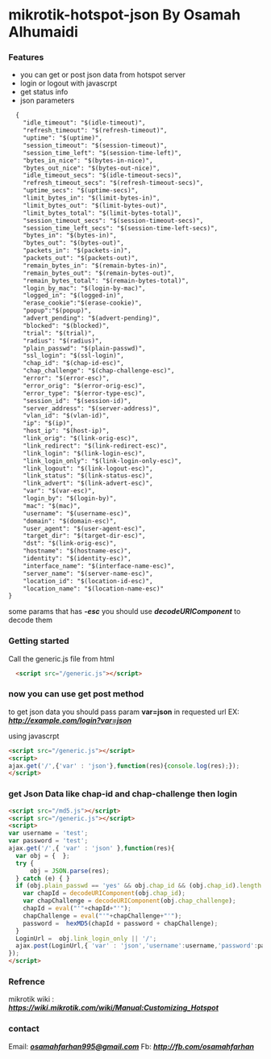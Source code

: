 # mikrotik-hotspot-json By Osamah Alhumaidi

### Features
- you can get or post json data from hotspot server
- login or logout with javascrpt
- get status info
- json parameters
```html
  {
    "idle_timeout": "$(idle-timeout)",
    "refresh_timeout": "$(refresh-timeout)",
    "uptime": "$(uptime)",
    "session_timeout": "$(session-timeout)",
    "session_time_left": "$(session-time-left)",
    "bytes_in_nice": "$(bytes-in-nice)",
    "bytes_out_nice": "$(bytes-out-nice)",
    "idle_timeout_secs": "$(idle-timeout-secs)",
    "refresh_timeout_secs": "$(refresh-timeout-secs)",
    "uptime_secs": "$(uptime-secs)",
    "limit_bytes_in": "$(limit-bytes-in)",
    "limit_bytes_out": "$(limit-bytes-out)",
    "limit_bytes_total": "$(limit-bytes-total)",
    "session_timeout_secs": "$(session-timeout-secs)",
    "session_time_left_secs": "$(session-time-left-secs)",
    "bytes_in": "$(bytes-in)",
    "bytes_out": "$(bytes-out)",
    "packets_in": "$(packets-in)",
    "packets_out": "$(packets-out)",
    "remain_bytes_in": "$(remain-bytes-in)",
    "remain_bytes_out": "$(remain-bytes-out)",
    "remain_bytes_total": "$(remain-bytes-total)",
    "login_by_mac": "$(login-by-mac)",
    "logged_in": "$(logged-in)",
    "erase_cookie":"$(erase-cookie)",
    "popup":"$(popup)",
    "advert_pending": "$(advert-pending)",
    "blocked": "$(blocked)",
    "trial": "$(trial)",
    "radius": "$(radius)",
    "plain_passwd": "$(plain-passwd)",
    "ssl_login": "$(ssl-login)",
    "chap_id": "$(chap-id-esc)",
    "chap_challenge": "$(chap-challenge-esc)",
    "error": "$(error-esc)",
    "error_orig": "$(error-orig-esc)",
    "error_type": "$(error-type-esc)",
    "session_id": "$(session-id)",
    "server_address": "$(server-address)",
    "vlan_id": "$(vlan-id)",
    "ip": "$(ip)",
    "host_ip": "$(host-ip)",
    "link_orig": "$(link-orig-esc)",
    "link_redirect": "$(link-redirect-esc)",
    "link_login": "$(link-login-esc)",
    "link_login_only": "$(link-login-only-esc)",
    "link_logout": "$(link-logout-esc)",
    "link_status": "$(link-status-esc)",
    "link_advert": "$(link-advert-esc)",
    "var": "$(var-esc)",
    "login_by": "$(login-by)",
    "mac": "$(mac)",
    "username": "$(username-esc)",
    "domain": "$(domain-esc)",
    "user_agent": "$(user-agent-esc)",
    "target_dir": "$(target-dir-esc)",
    "dst": "$(link-orig-esc)",
    "hostname": "$(hostname-esc)",
    "identity": "$(identity-esc)",
    "interface_name": "$(interface-name-esc)",
    "server_name": "$(server-name-esc)",
    "location_id": "$(location-id-esc)",
    "location_name": "$(location-name-esc)"
}
```
some params that has ***-esc***
you should use ***decodeURIComponent***  to decode them

### Getting started

Call the generic.js file from html 

```html
  <script src="/generic.js"></script>
```
### now you can use get post method 

to get json data you should pass param **var=json** in requested url EX: ***http://example.com/login?var=json***

using javascrpt 
```html
<script src="/generic.js"></script>
<script>
ajax.get('/',{'var' : 'json'},function(res){console.log(res);});
</script>
```


### get Json Data like chap-id and chap-challenge then login 

```html
<script src="/md5.js"></script>
<script src="/generic.js"></script>
<script>
var username = 'test';
var password = 'test';
ajax.get('/',{ 'var' : 'json' },function(res){
  var obj = {  };
  try {
      obj = JSON.parse(res);
  } catch (e) { }
  if (obj.plain_passwd == 'yes' && obj.chap_id && (obj.chap_id).length > 0) {
    var chapId = decodeURIComponent(obj.chap_id);
    var chapChallenge = decodeURIComponent(obj.chap_challenge);
    chapId = eval("'"+chapId+"'");
    chapChallenge = eval("'"+chapChallenge+"'");
    password =  hexMD5(chapId + password + chapChallenge);
  }
  LoginUrl =  obj.link_login_only || '/';
  ajax.post(LoginUrl,{ 'var' : 'json','username':username,'password':password } ,function(res){console.log(res);});
});
</script>
```
### Refrence
 mikrotik wiki : ***https://wiki.mikrotik.com/wiki/Manual:Customizing_Hotspot***

### contact 
Email: ***osamahfarhan995@gmail.com***
Fb: ***http://fb.com/osamahfarhan***

